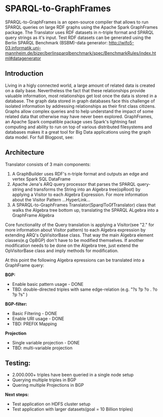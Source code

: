 # SPARQL-to-GraphFrames
SPARQL-to-GraphFrames is an open-source compiler that allows to run SPARQL queries on large RDF graphs using the Apache Spark GraphFrames package.
The Translator uses RDF datasets in n-triple format and SPARQL query strings as it's input. Test RDF datasets can be generated using the Berlin SPARQL Benchmark (BSBM)-data generator:
http://wifo5-03.informatik.uni-mannheim.de/bizer/berlinsparqlbenchmark/spec/BenchmarkRules/index.html#datagenerator


Introduction
---
Living in a higly connected world, a large amount of related data is created on a daily base. Nevertheless the fact that these relationships provide valuable information, most relationships get lost once the data is stored in a database. The graph data stored in graph databases face this challenge of isolated information by addressing relationships as their first class citizens.
Graphs allow complex queries and to help understand the impact of some related data that otherwise may have never been explored.
GraphFrames, an Apache Spark compatible package uses Spark's lightning fast computing and ability to run on top of various distributed filesystems and databases makes it a great tool for Big Data applications using the graph data model.
For full Blogpost, see:


Architecture
---
Translator consists of 3 main components:
1. A GraphBuilder uses RDF's n-triple format and outputs an edge and vertex Spark SQL DataFrame
2. Apache Jena's ARQ query processor that parses the SPARQL query-string and transforms the String into an Algebra tree(opRoot) by applying a Visitor to each Algebra Expression. For more information about the Visitor Pattern ...HyperLink...
3. A SPARQL-to-GraphFrames Translator(SparqlToGfTranslator) class that walks the Algebra tree bottom up, translating the SPARQL ALgebra into a GraphFrame Algebra

Core functionality of the Query translation is applying a Visitor(see "2." for more information about Visitor pattern) to each Algebra expression by extending ARQ's OpVisitorBase class. That way the main Algebra element classes(e.g OpBGP) don't have to be modified themselves.
If another modification needs to be done on the Algebra tree, just extend the OpVisitorBase class and imply methods for modification.

At this point the following Algebra epressions can be translated into a GraphFrame query:

**BGP:**

* Enable basic pattern usage - DONE
* TBD: double-directed triples with same edge-relation (e.g. "?s ?p ?o . ?o ?p ?s" )

**BGP-filter:**

* Basic Filtering - DONE
* Enable URI usage - DONE
* TBD: PREFIX Mapping 

**Projection**

* Single variable projection - DONE
* TBD: multi-variable projection

Testing:
---
* 2.000.000+ triples have been queried in a single node setup 
* Querying multiple triples in BGP
* Quering multiple Projections in BGP

**Next steps:**

* Test application on HDFS cluster setup
* Test application with larger datasets(goal = 10 Billion triples)










